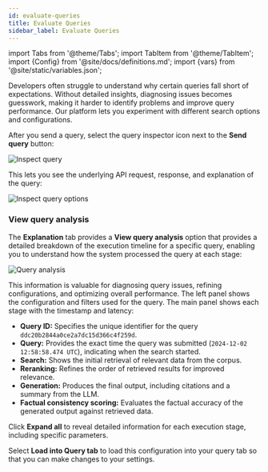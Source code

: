 ```yaml
---
id: evaluate-queries
title: Evaluate Queries
sidebar_label: Evaluate Queries
---
```


import Tabs from '@theme/Tabs';
import TabItem from '@theme/TabItem';
import {Config} from '@site/docs/definitions.md';
import {vars} from '@site/static/variables.json';

Developers often struggle to understand why certain queries fall short of 
expectations. Without detailed insights, diagnosing issues becomes guesswork, 
making it harder to identify problems and improve query performance. Our 
platform lets you experiment with different search options and configurations.

After you send a query, select the query inspector icon next to the **Send query** 
button:

![Inspect query](/img/inspect_query.png)

This lets you see the underlying API request, response, and explanation of the 
query:

![Inspect query options](/img/inspect_query_options.png)

### View query analysis

The **Explanation** tab provides a **View query analysis** option that provides a 
detailed breakdown of the execution timeline for a specific query, enabling 
you to understand how the system processed the query at each stage:

![Query analysis](/img/query_analysis.png)

This information is valuable for diagnosing query issues, refining 
configurations, and optimizing overall performance. The left panel shows the 
configuration and filters used for the query. The main panel shows each 
stage with the timestamp and latency:

* **Query ID:** Specifies the unique identifier for the query `ddc20b2844a0ce2a7dc15d366c4f259d`.
* **Query:** Provides the exact time the query was submitted (`2024-12-02 12:58:58.474 UTC`), 
  indicating when the search started.
* **Search:** Shows the initial retrieval of relevant data from the corpus.
* **Reranking:** Refines the order of retrieved results for improved relevance.
* **Generation:** Produces the final output, including citations and a summary from the LLM.
* **Factual consistency scoring:** Evaluates the factual accuracy of the generated output against 
  retrieved data.

Click **Expand all** to reveal detailed information for each execution stage, 
including specific parameters.

Select **Load into Query tab** to load this configuration into your query tab 
so that you can make changes to your settings.
